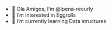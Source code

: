 - 👋 Ola Amigos, I’m @lpena-recurly
- 👀 I’m interested in Eggrolls
- 🌱 I’m currently learning Data structures


<!---
lpena-recurly/lpena-recurly is a ✨ special ✨ repository because its `README.md` (this file) appears on your GitHub profile.
You can click the Preview link to take a look at your changes.
--->
